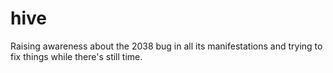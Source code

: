 # hive
Raising awareness about the 2038 bug in all its manifestations and trying to fix things while there's still time.
